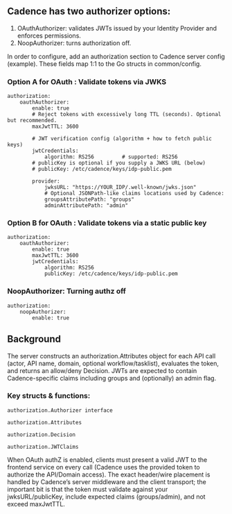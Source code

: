 ## Cadence has two authorizer options:

1. OAuthAuthorizer: validates JWTs issued by your Identity Provider and enforces permissions.
2. NoopAuthorizer: turns authorization off.

In order to configure, add an authorization section to Cadence server config (example). These fields map 1:1 to the Go structs in common/config.

### Option A for OAuth : Validate tokens via JWKS


    authorization:
        oauthAuthorizer:
            enable: true 
            # Reject tokens with excessively long TTL (seconds). Optional but recommended.
            maxJwtTTL: 3600 
    
            # JWT verification config (algorithm + how to fetch public keys)
            jwtCredentials:
                algorithm: RS256         # supported: RS256
            # publicKey is optional if you supply a JWKS URL (below)
            # publicKey: /etc/cadence/keys/idp-public.pem

            provider:
                jwksURL: "https://YOUR_IDP/.well-known/jwks.json"
                # Optional JSONPath-like claims locations used by Cadence:
                groupsAttributePath: "groups"      
                adminAttributePath: "admin"

### Option B for OAuth : Validate tokens via a static public key


    authorization:
        oauthAuthorizer:
            enable: true
            maxJwtTTL: 3600
            jwtCredentials:
                algorithm: RS256
                publicKey: /etc/cadence/keys/idp-public.pem

### NoopAuthorizer: Turning authz off


    authorization:
        noopAuthorizer:
            enable: true

## Background

The server constructs an authorization.Attributes object for each API call (actor, API name, domain, optional workflow/tasklist), evaluates the token, and returns an allow/deny Decision. JWTs are expected to contain Cadence-specific claims including groups and (optionally) an admin flag.

### Key structs & functions:

```
authorization.Authorizer interface 

authorization.Attributes 
 
authorization.Decision

authorization.JWTClaims
```

When OAuth authZ is enabled, clients must present a valid JWT to the frontend service on every call (Cadence uses the provided token to authorize the API/Domain access). The exact header/wire placement is handled by Cadence’s server middleware and the client transport; the important bit is that the token must validate against your jwksURL/publicKey, include expected claims (groups/admin), and not exceed maxJwtTTL. 
